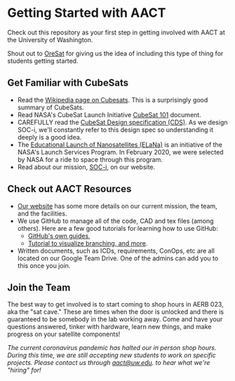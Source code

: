 # Getting Started with AACT
Check out this repository as your first step in getting involved with AACT at the University of Washington. 

Shout out to [OreSat](http://oresat.org/) for giving us the idea of including this type of thing for students getting started. 

## Get Familiar with CubeSats
 - Read the [Wikipedia page on Cubesats](https://en.wikipedia.org/wiki/CubeSat). This is a surprisingly good summary of CubeSats.
 - Read NASA's CubeSat Launch Initiative [CubeSat 101](https://www.nasa.gov/content/cubesat-launch-initiative-resources) document.
 - CAREFULLY read the [CubeSat Design specification (CDS)](https://static1.squarespace.com/static/5418c831e4b0fa4ecac1bacd/t/56e9b62337013b6c063a655a/1458157095454/cds_rev13_final2.pdf). As we design SOC-i, we'll constantly refer to this design spec so understanding it deeply is a good idea.
 - The [Educational Launch of Nanosatellites (ELaNa)](https://www.nasa.gov/mission_pages/smallsats/elana/index.html) is an initiative of the NASA's Launch Services Program. In February 2020, we were selected by NASA for a ride to space through this program.
 - Read about our mission, [SOC-i](https://uwaact.space), on our website.

## Check out AACT Resources
 - [Our website](http://uwaact.space) has some more details on our current mission, the team, and the facilities.
 - We use GitHub to manage all of the code, CAD and tex files (among others). Here are a few good tutorials for learning how to use GitHub:
   - [GitHub's own guides](https://guides.github.com/),
   - [Tutorial to visualize branching, and more](https://learngitbranching.js.org/).
 - Written documents, such as ICDs, requirements, ConOps, etc are all located on our Google Team Drive. One of the admins can add you to this once you join.

## Join the Team
 The best way to get involved is to start coming to shop hours in AERB 023, aka the "sat cave." These are times when the door is unlocked and there is guaranteed to be somebody in the lab working away. Come and have your questions answered, tinker with hardware, learn new things, and make progress on your satellite components!
 
*The current coronavirus pandemic has halted our in person shop hours. During this time, we are still accepting new students to work on specific projects. Please contact us through aact@uw.edu. to hear what we're "hiring" for!*
